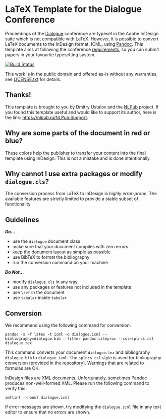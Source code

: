 # LaTeX Template for the Dialogue Conference

Proceedings of the [Dialogue](http://www.dialog-21.ru/en/) conference are typeset in the Adobe InDesign suite which is not compatible with LaTeX. However, it is possible to convert LaTeX documents to the InDesign format, ICML, using [Pandoc](https://pandoc.org). This template aims at following the conference [requirements](http://www.dialog-21.ru/en/guidelines/), so you can submit papers in your favourite typesetting system.

[![Build Status](https://github.com/nlpub/dialogue-latex/workflows/Build/badge.svg?branch=master)](https://github.com/nlpub/dialogue-latex/actions?query=workflow%3ABuild)

This work is in the public domain and offered as-is without any warranties, see [LICENSE.txt](LICENSE.txt) for details.

## Thanks!

This template is brought to you by Dmitry Ustalov and the [NLPub](https://nlpub.ru/) project. If you found this template useful and would like to support its author, here is the link: <https://nlpub.ru/NLPub:Support>.

## Why are some parts of the document in red or blue?

These colors help the publisher to transfer your content into the final template using InDesign. This is not a mistake and is done intentionally.

## Why cannot I use extra packages or modify `dialogue.cls`?

The conversion process from LaTeX to InDesign is *highly error-prone*. The available features are strictly limited to provide a stable subset of functionality.

## Guidelines

***Do...***

* use the `dialogue` document class
* make sure that your document compiles with zero errors
* keep the document layout as simple as possible
* use BibTeX to format the bibliography
* run the conversion command on your machine

***Do Not...***

* modify `dialogue.cls` in any way
* use any packages or features not included in the template
* use `\ref` in the document
* use `tabular` inside `tabular`

## Conversion

We recommend using the following command for conversion:

```shell
pandoc -s -f latex -t icml -o dialogue.icml --bibliography=dialogue.bib --filter pandoc-citeproc --csl=splncs.csl dialogue.tex
```

This command converts your document `dialogue.tex` and bibliography `dialogue.bib` to `dialogue.icml`. The `splncs.csl` style is used for bibliography conversion (provided in the repository). Warnings that are related to formulas are OK.

InDesign files are XML documents. Unfortunately, sometimes Pandoc produces non-well-formed XML. Please run the following command to verify this:

```shell
xmllint --noout dialogue.icml
```

If error messages are shown, try modifying the `dialogue.icml` file in any text editor to ensure that no errors are shown.
